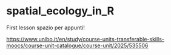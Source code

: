 # spatial_ecology_in_R
First lesson
spazio per appunti!



https://www.unibo.it/en/study/course-units-transferable-skills-moocs/course-unit-catalogue/course-unit/2025/535506
